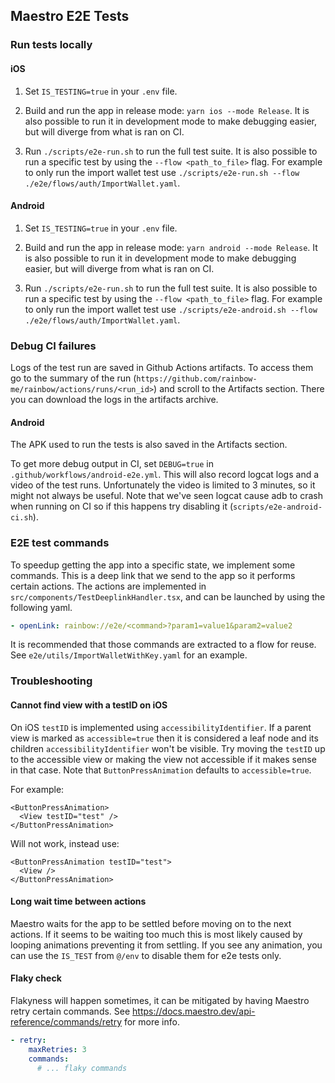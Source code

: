 ## Maestro E2E Tests

### Run tests locally

#### iOS

1. Set `IS_TESTING=true` in your `.env` file.

2. Build and run the app in release mode: `yarn ios --mode Release`. It is also possible to run it in development mode to make debugging easier, but will diverge from what is ran on CI.

3. Run `./scripts/e2e-run.sh` to run the full test suite. It is also possible to run a specific test by using the `--flow <path_to_file>` flag. For example to only run the import wallet test use `./scripts/e2e-run.sh --flow ./e2e/flows/auth/ImportWallet.yaml`.

#### Android

1. Set `IS_TESTING=true` in your `.env` file.

2. Build and run the app in release mode: `yarn android --mode Release`. It is also possible to run it in development mode to make debugging easier, but will diverge from what is ran on CI.

3. Run `./scripts/e2e-run.sh` to run the full test suite. It is also possible to run a specific test by using the `--flow <path_to_file>` flag. For example to only run the import wallet test use `./scripts/e2e-android.sh --flow ./e2e/flows/auth/ImportWallet.yaml`.

### Debug CI failures

Logs of the test run are saved in Github Actions artifacts. To access them go to the summary of the run (`https://github.com/rainbow-me/rainbow/actions/runs/<run_id>`) and scroll to the Artifacts section. There you can download the logs in the artifacts archive.

#### Android

The APK used to run the tests is also saved in the Artifacts section.

To get more debug output in CI, set `DEBUG=true` in `.github/workflows/android-e2e.yml`. This will also record logcat logs and a video of the test runs. Unfortunately the video is limited to 3 minutes, so it might not always be useful. Note that we've seen logcat cause adb to crash when running on CI so if this happens try disabling it (`scripts/e2e-android-ci.sh`).

### E2E test commands

To speedup getting the app into a specific state, we implement some commands. This is a deep link that we send to the app so it performs certain actions. The actions are implemented in `src/components/TestDeeplinkHandler.tsx`, and can be launched by using the following yaml.

```yaml
- openLink: rainbow://e2e/<command>?param1=value1&param2=value2
```

It is recommended that those commands are extracted to a flow for reuse. See `e2e/utils/ImportWalletWithKey.yaml` for an example.

### Troubleshooting

#### Cannot find view with a testID on iOS

On iOS `testID` is implemented using `accessibilityIdentifier`. If a parent view is marked as `accessible=true` then it is considered a leaf node and its children `accessibilityIdentifier` won't be visible. Try moving the `testID` up to the accessible view or making the view not accessible if it makes sense in that case. Note that `ButtonPressAnimation` defaults to `accessible=true`.

For example:

```tsx
<ButtonPressAnimation>
  <View testID="test" />
</ButtonPressAnimation>
```

Will not work, instead use:

```tsx
<ButtonPressAnimation testID="test">
  <View />
</ButtonPressAnimation>
```

#### Long wait time between actions

Maestro waits for the app to be settled before moving on to the next actions. If it seems to be waiting too much this is most likely caused by looping animations preventing it from settling. If you see any animation, you can use the `IS_TEST` from `@/env` to disable them for e2e tests only.

#### Flaky check

Flakyness will happen sometimes, it can be mitigated by having Maestro retry certain commands. See https://docs.maestro.dev/api-reference/commands/retry for more info.

```yaml
- retry:
    maxRetries: 3
    commands:
      # ... flaky commands
```
